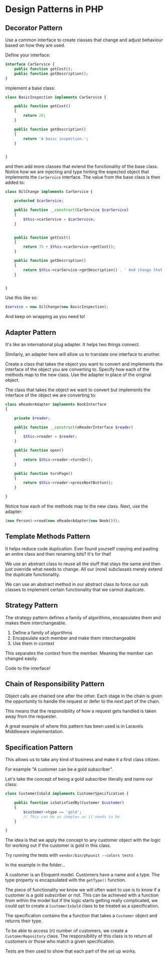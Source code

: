 # Design Patterns in PHP #
## Decorator Pattern ##
Use a common interface to create classes that change and adjust behaviour based on how they are used.

Define your interface:
```php
interface CarService {
    public function getCost();
    public function getDescription();
}
```

implement a base class:
```php
class BasicInspection implements CarService {

    public function getCost()
    {
        return 20;
    }

    public function getDescription()
    {
        return 'A basic inspection.';
    }


}
```

and then add more classes that extend the functionality of the base class. Notice how we are injecting and type hinting
the expected object that implements the `CarService` interface. The value from the base class is then added to:
```php
class OilChange implements CarService {

    protected $carService;

    public function __construct(CarService $carService)
    {
        $this->carService = $carService;
    }


    public function getCost()
    {
        return 35 + $this->carService->getCost();
    }

    public function getDescription()
    {
        return $this->carService->getDescription() . ' And change that oil!';
    }


}
```

Use this like so:
```php
$service = new OilChange(new BasicInspection);
```

And keep on wrapping as you need to!

## Adapter Pattern ##
It's like an international plug adapter. It helps two things connect.

Similarly, an adapter here will allow us to translate one interface to another.

Create a class that takes the object you want to convert and implements the interface of the object you are converting to. 
Specify how each of the methods map to the new class. Use the adapter in place of the original object.

The class that takes the object we want to convert but implements the interface of the object we are converting to:
```php
class eReaderAdapter implements BookInterface
{

    private $reader;

    public function __construct(eReaderInterface $reader)
    {
        $this->reader = $reader;
    }

    public function open()
    {
        return $this->reader->turnOn();
    }

    public function turnPage()
    {
        return $this->reader->pressNextButton();
    }

}
```
Notice how each of the methods map to the new class. Next, use the adapter:
```php
(new Person)->read(new eReaderAdapter(new Nook()));
```

## Template Methods Pattern ##
It helps reduce code duplication. Ever found yourself copying and pasting an entire class and then renaming bits? 
It's for that!

We use an abstract class to reuse all the stuff that stays the same and then just override what needs to change.
All our (now) subclasses merely extend the duplicate functionality.

We can use an abstract method in our abstract class to force our sub classes to implement certain functionality that we 
cannot duplicate.

## Strategy Pattern ##
The strategy pattern defines a family of algorithms, encapsulates them and makes them interchangeable.

1. Define a family of algorithms
2. Encapsulate each member and make them interchangeable
3. Use them in context

This separates the context from the member. Meaning the member can changed easily.

Code to the interface!

## Chain of Responsibility Pattern ##
Object calls are chained one after the other. Each stage in the chain is given the opportunity to handle the request or 
defer to the next part of the chain.

This means that the responsibility of how a request gets handled is taken away from the requester.

A great example of where this pattern has been used is in Laravels Middleware implementation.

## Specification Pattern ##
This allows us to take any kind of business and make it a first class citizen.

For example "A customer can be a gold subscriber".

Let's take the concept of being a gold subscriber literally and name our class:

```php
class CustomerIsGold implements CustomerSpecification {

    public function isSatisfiedBy(Customer $customer)
    {
        $customer->type == 'gold';
        // This can be as complex as it needs to be.
    }

}
```

The idea is that we apply the concept to any customer object with the logic for working out if the customer is gold in 
this class.

Try running the tests with `vendor/bin/phpunit --colors tests`

In the example in the folder...

A customer is an Eloquent model. Customers have a name and a type. The type property is encapsulated with the `getType()` 
function.

The piece of functionality we know we will often want to use is to know if a customer is a gold subscriber or not. This can 
be achieved with a function from within the model but if the logic starts getting really complicated, we could opt to create 
a `CustomerIsGold` class to be treated as a specification.

The specification contains the a function that takes a `Customer` object and returns their type.

To be able to access (n) number of customers, we create a `CustomerRepository` class. The responsibility of this class is 
to return all customers or those who match a given specification.

Tests are then used to show that each part of the set up works.

